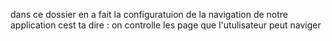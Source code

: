 dans ce dossier en a fait la configuratuion de la navigation de notre application cest ta dire :
on controlle les page que l'utulisateur peut naviger 